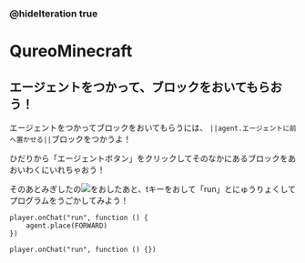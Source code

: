 ### @hideIteration true
# QureoMinecraft

## エージェントをつかって、ブロックをおいてもらおう！

エージェントをつかってブロックをおいてもらうには、
``||agent.エージェントに前へ置かせる||``ブロックをつかうよ！

ひだりから「エージェントボタン」をクリックしてそのなかにあるブロックをあおいわくにいれちゃおう！

そのあとみぎしたの![](https://raw.githubusercontent.com/camp-minecraft/TechkidsCampTutorial/master/images/playbutton.png)をおしたあと、tキーをおして「run」とにゅうりょくしてプログラムをうごかしてみよう！

```ghost
player.onChat("run", function () {
    agent.place(FORWARD)
})
```

```template
player.onChat("run", function () {})

```